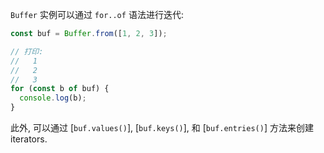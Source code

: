 
`Buffer` 实例可以通过 `for..of` 语法进行迭代:

```js
const buf = Buffer.from([1, 2, 3]);

// 打印:
//   1
//   2
//   3
for (const b of buf) {
  console.log(b);
}
```

此外, 可以通过 [`buf.values()`], [`buf.keys()`], 和
[`buf.entries()`] 方法来创建iterators.

